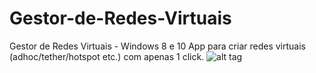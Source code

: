 # Gestor-de-Redes-Virtuais
Gestor de Redes Virtuais - Windows 8 e 10 
App para criar redes virtuais (adhoc/tether/hotspot etc.) com apenas 1 click.
![alt tag](https://dl.dropboxusercontent.com/u/15929793/Screenshot_5.jpg)
